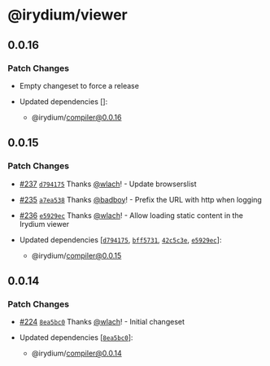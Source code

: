 # @irydium/viewer

## 0.0.16

### Patch Changes

- Empty changeset to force a release

- Updated dependencies []:
  - @irydium/compiler@0.0.16

## 0.0.15

### Patch Changes

- [#237](https://github.com/irydium/irydium/pull/237) [`d794175`](https://github.com/irydium/irydium/commit/d794175e17d2a17df31b5d5ff7e8a397972d58d7) Thanks [@wlach](https://github.com/wlach)! - Update browserslist

* [#235](https://github.com/irydium/irydium/pull/235) [`a7ea538`](https://github.com/irydium/irydium/commit/a7ea538459f3f293ce5f439d69c9b5a7ebc391ea) Thanks [@badboy](https://github.com/badboy)! - Prefix the URL with http when logging

- [#236](https://github.com/irydium/irydium/pull/236) [`e5929ec`](https://github.com/irydium/irydium/commit/e5929ec9565a371f7d80b09c57f34832c1a9ba80) Thanks [@wlach](https://github.com/wlach)! - Allow loading static content in the Irydium viewer

- Updated dependencies [[`d794175`](https://github.com/irydium/irydium/commit/d794175e17d2a17df31b5d5ff7e8a397972d58d7), [`bff5731`](https://github.com/irydium/irydium/commit/bff5731914908a064e1a535ee91bb2018b8db495), [`42c5c3e`](https://github.com/irydium/irydium/commit/42c5c3e18ff1c39d1deeed4aa4a7cc91d96e6424), [`e5929ec`](https://github.com/irydium/irydium/commit/e5929ec9565a371f7d80b09c57f34832c1a9ba80)]:
  - @irydium/compiler@0.0.15

## 0.0.14

### Patch Changes

- [#224](https://github.com/irydium/irydium/pull/224) [`8ea5bc0`](https://github.com/irydium/irydium/commit/8ea5bc0e29b8151aa5aad1514b400a347320d9a3) Thanks [@wlach](https://github.com/wlach)! - Initial changeset

- Updated dependencies [[`8ea5bc0`](https://github.com/irydium/irydium/commit/8ea5bc0e29b8151aa5aad1514b400a347320d9a3)]:
  - @irydium/compiler@0.0.14
